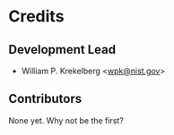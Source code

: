 # Credits

## Development Lead

- William P. Krekelberg \<wpk@nist.gov>

## Contributors

None yet. Why not be the first?
